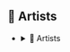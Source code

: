 ## 📔 Artists

- <details><summary>📔 Artists</summary>

    | Keyword        | Example      |
    | ------------- |:-------------:|
    |Painting by Pablo Picasso| <img src="https://github.com/willwulfken/MidJourney-Styles-and-Keywords/blob/main/MidJourney%20Styles%20(sphere)/sphere_PaintingByPabloPicasso.png?raw=true" height="256" /> |
    |Painting by David Alabo| <img src="https://github.com/willwulfken/MidJourney-Styles-and-Keywords/blob/main/MidJourney%20Styles%20(sphere)/sphere_PaintingByDavidAlabo.png?raw=true" height="256" /> |
    |Painting by Wassily Kandinsky| <img src="https://github.com/willwulfken/MidJourney-Styles-and-Keywords/blob/main/MidJourney%20Styles%20(sphere)/sphere_PaintingByWassilyKandinsky.png?raw=true" height="256" /> |
    |Painting by Salvador Dali| <img src="https://github.com/willwulfken/MidJourney-Styles-and-Keywords/blob/main/MidJourney%20Styles%20(sphere)/sphere_paintingbySalvadorDali.png?raw=true" height="256" /> | 
    |Painting by Van Gogh| <img src="https://github.com/willwulfken/MidJourney-Styles-and-Keywords/blob/main/MidJourney%20Styles%20(sphere)/sphere_paintingbyVanGogh.png?raw=true" height="256" /> | 
    |Painting by Alex Grey| <img src="https://github.com/willwulfken/MidJourney-Styles-and-Keywords/blob/main/MidJourney%20Styles%20(sphere)/sphere_paintingbyAlexGrey.png?raw=true" height="256" /> |
    |Painting by Albert Bierstadt| <img src="https://github.com/willwulfken/MidJourney-Styles-and-Keywords/blob/main/MidJourney%20Styles%20(sphere)/sphere_paintingbyAlbertBierstadt.png?raw=true" height="256" /> |
    |Painting by Ivan Shishkin| <img src="https://github.com/willwulfken/MidJourney-Styles-and-Keywords/blob/main/MidJourney%20Styles%20(sphere)/sphere_paintingbyIvanShishkin.png?raw=true" height="256" /> |
    |Painting by Hieronymus Bosch| <img src="https://github.com/willwulfken/MidJourney-Styles-and-Keywords/blob/main/MidJourney%20Styles%20(sphere)/sphere_paintingbyHieronymusBosch.png?raw=true" height="256" /> |
    |Painting by Gerald Brom| <img src="https://github.com/willwulfken/MidJourney-Styles-and-Keywords/blob/main/MidJourney%20Styles%20(sphere)/sphere_paintingbyGeraldBrom.png?raw=true" height="256" /> |
    |Painting by Marc Simonetti| <img src="https://github.com/willwulfken/MidJourney-Styles-and-Keywords/blob/main/MidJourney%20Styles%20(sphere)/sphere_paintingbyMarcSimonetti.png?raw=true" height="256" /> |
    |Painting by Max Ernst| <img src="https://github.com/willwulfken/MidJourney-Styles-and-Keywords/blob/main/MidJourney%20Styles%20(sphere)/sphere_paintingbyMaxErnst.png?raw=true" height="256" /> |
    |Painting by John Howe| <img src="https://github.com/willwulfken/MidJourney-Styles-and-Keywords/blob/main/MidJourney%20Styles%20(sphere)/sphere_paintingbyJohnHowe.png?raw=true" height="256" /> |
    |Painting by Zdzislaw Beksinski| <img src="https://github.com/willwulfken/MidJourney-Styles-and-Keywords/blob/main/MidJourney%20Styles%20(sphere)/sphere_paintingbyZdzislawBeksinski.png?raw=true" height="256" /> |
    |Painting by Claude Lorrain| <img src="https://github.com/willwulfken/MidJourney-Styles-and-Keywords/blob/main/MidJourney%20Styles%20(sphere)/sphere_paintingbyClaudeLorrain.png?raw=true" height="256" /> |
    |Painting by Edward Hopper| <img src="https://github.com/willwulfken/MidJourney-Styles-and-Keywords/blob/main/MidJourney%20Styles%20(sphere)/sphere_paintingbyEdwardHopper.png?raw=true" height="256" /> |
    |Painting by Hugh Ferriss| <img src="https://github.com/willwulfken/MidJourney-Styles-and-Keywords/blob/main/MidJourney%20Styles%20(sphere)/sphere_paintingbyHughFerriss.png?raw=true" height="256" /> |
    |Painting by David Hockney| <img src="https://github.com/willwulfken/MidJourney-Styles-and-Keywords/blob/main/MidJourney%20Styles%20(sphere)/sphere_paintingbyDavidHockney.png?raw=true" height="256" /> |
    |Painting by Grant Wood| <img src="https://github.com/willwulfken/MidJourney-Styles-and-Keywords/blob/main/MidJourney%20Styles%20(sphere)/sphere_paintingbyGrantWood.png?raw=true" height="256" /> |
    |Painting by Canaletto| <img src="https://github.com/willwulfken/MidJourney-Styles-and-Keywords/blob/main/MidJourney%20Styles%20(sphere)/sphere_paintingbyCanaletto.png?raw=true" height="256" /> |
    |Painting by Vilhelm Hammershoi| <img src="https://github.com/willwulfken/MidJourney-Styles-and-Keywords/blob/main/MidJourney%20Styles%20(sphere)/sphere_paintingbyVilhelmHammershoi.png?raw=true" height="256" /> |
    |Painting by Wes Anderson| <img src="https://github.com/willwulfken/MidJourney-Styles-and-Keywords/blob/main/MidJourney%20Styles%20(sphere)/sphere_paintingbyWesAnderson.png?raw=true" height="256" /> |
    |Painting by Thomas Kinkade| <img src="https://github.com/willwulfken/MidJourney-Styles-and-Keywords/blob/main/MidJourney%20Styles%20(sphere)/sphere_paintingbyThomasKinkade.png?raw=true" height="256" /> |
    |Painting by Dan Mumford| <img src="https://github.com/willwulfken/MidJourney-Styles-and-Keywords/blob/main/MidJourney%20Styles%20(sphere)/sphere_paintingbyDanmumford.png?raw=true" height="256" /> |
    |Painting by Rene Magritte| <img src="https://github.com/willwulfken/MidJourney-Styles-and-Keywords/blob/main/MidJourney%20Styles%20(sphere)/sphere_paintingbyReneMagritte.png?raw=true" height="256" /> |
    |Painting by John Constable| <img src="https://github.com/willwulfken/MidJourney-Styles-and-Keywords/blob/main/MidJourney%20Styles%20(sphere)/sphere_paintingbyJohnConstable.png?raw=true" height="256" /> |  

    </details>